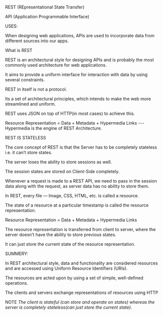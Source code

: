 REST (REpresentational State Transfer) 

API  (Application Programmable Interface)


USES:

When designing web applications, APIs are used to incorporate data from different sources into our apps. 


What is REST

REST is an architectural style for designing APIs and is probably the most commonly used architecture for web applications.

It aims to provide a uniform interface for interaction with data by using several constraints.

REST in itself is not a protocol. 

Its a set of architectural principles, which intends to make the web more streamlined and uniform. 

REST uses JSON on top of HTTP(in most cases) to achieve this.

Resource Representation = Data + Metadata + Hypermedia Links --- Hypermedia is the engine of REST Architecture.


REST IS STATELESS

The core concept of REST is that the Server has to be completely stateless i.e. it can’t store states. 

The server loses the ability to store sessions as well. 

The session states are stored on Client-Side completely. 

Whenever a request is made to a REST API, we need to pass in the session data along with the request, as server data has no ability to store them.

In REST, every file — Image, CSS, HTML, etc. is called a resource. 

The state of a resource at a particular timestamp is called the resource representation.

Resource Representation = Data + Metadata + Hypermedia Links

The resource representation is transferred from client to server, where the server doesn’t have the ability to store previous states. 

It can just store the current state of the resource representation.

SUMMERY:

In REST architectural style, data and functionality are considered resources and are accessed using Uniform Resource Identifiers (URIs). 

The resources are acted upon by using a set of simple, well-defined operations. 

The clients and servers exchange representations of resources using HTTP

NOTE
_The client is stateful (can store and operate on states) whereas the server is completely stateless(can just store the current state)._
